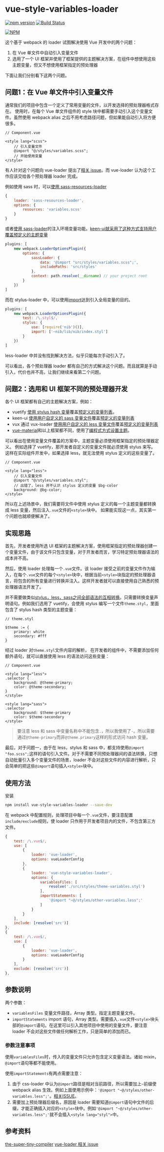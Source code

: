 # vue-style-variables-loader

[![npm version](https://badge.fury.io/js/vue-style-variables-loader.svg)](https://badge.fury.io/js/vue-style-variables-loader)
[![Build Status](https://travis-ci.org/lavas-project/vue-style-variables-loader.svg?branch=master)](https://travis-ci.org/lavas-project/vue-style-variables-loader)

[![NPM](https://nodei.co/npm/vue-style-variables-loader.png?downloads=true&downloadRank=true&stars=true)](https://nodei.co/npm/vue-style-variables-loader/)


这个基于 webpack 的 loader 试图解决使用 Vue 开发中的两个问题：
1. 在 Vue 单文件中自动引入变量文件
2. 选用了一个 UI 框架并使用了框架提供的主题解决方案，在组件中想使用这些主题变量，但又不想使用框架指定的预处理器

下面让我们分别看下这两个问题。

## 问题1：在 Vue 单文件中引入变量文件

通常我们的项目中包含一个定义了常用变量的文件，以开发选择的预处理器格式存在。
使用时，在每个 Vue 单文件组件的 style 块中都需要手动引入这个变量文件。虽然使用 webpack alias 之后不用考虑路径问题，但如果能自动引入将方便很多。
``` vue
// Component.vue

<style lang="scss">
    // 引入变量文件
    @import "@/styles/variables.scss";
    // 开始使用变量
</style>
```

有人针对这个问题向 vue-loader 提出了[相关 issue](https://github.com/vuejs/vue-loader/issues/328)。而 vue-loader 认为这个工作应该交给各个预处理器 loader 完成。

例如使用 sass 时，可以[使用 sass-resources-loader](https://vue-loader.vuejs.org/en/configurations/pre-processors.html)
``` javascript
{
    loader: 'sass-resources-loader',
    options: {
        resources: 'variables.scss'
    }
}
```

或者[使用 sass-loader](https://github.com/webpack-contrib/sass-loader#environment-variables)的注入环境变量功能。[keen-ui就采用了这种方式支持用户覆盖预定义的主题变量](https://github.com/JosephusPaye/Keen-UI/blob/master/Customization.md#customization)
``` javascript
plugins: [
    new webpack.LoaderOptionsPlugin({
        options: {
            sassLoader: {
                data: '@import "src/styles/variables.scss";',
                includePaths: 'src/styles'
            },
            context: path.resolve(__dirname) // your project root
        }
    })
]
```

而在 stylus-loader 中，可以使用[import](https://github.com/shama/stylus-loader#using-nib-with-stylus)达到引入全局变量的目的。
``` javascript
plugins: [
    new webpack.LoaderOptionsPlugin({
        test: /\.styl$/,
        stylus: {
            use: [require('nib')()],
            import: ['~nib/lib/nib/index.styl']
        }
    })
]
```

less-loader 中并没有找到解决方法，似乎只能每次手动引入了。

可以看出，各个预处理器 loader 都有自己的方式解决这个问题。而且就算是手动引入，代价也并不高，让我们继续来看第二个问题。

## 问题2：选用和 UI 框架不同的预处理器开发

各个 UI 框架都有自己的主题解决方案，例如：
* vuetify [使用 stylus hash 变量](https://vuetifyjs.com/style/theme)覆盖[预定义的变量列表](https://github.com/vuetifyjs/vuetify/blob/dev/src/stylus/settings/_theme.styl)。
* keen-ui [使用用户自定义的 sass 变量文件](https://github.com/JosephusPaye/Keen-UI/blob/master/Customization.md#customization)覆盖[预定义的变量列表](https://github.com/JosephusPaye/Keen-UI/blob/master/src/styles/variables.scss)
* vux 通过 vux-loader [使用用户自定义的 less 变量文件](https://vux.li/#/?id=%E9%A2%9C%E8%89%B2%E9%85%8D%E7%BD%AE)覆盖[预定义的变量列表](https://github.com/airyland/vux/blob/v2/src/styles/variable.less)
* [vue-material](https://github.com/vuematerial/vue-material)和以上框架都不同，使用了[编程式方式设置主题](http://vuematerial.io/#/themes/configuration)。

可以看出在使用变量文件覆盖的方案中，主题变量必须使用框架指定的预处理器定义。
例如选择了 vuetify，那开发者自定义的变量文件就必须使用 stylus 来写。这样在实际组件开发中，如果选择 less，就无法使用 stylus 定义的这些变量了。
``` vue
// Component.vue

<style lang="less">
    // 引入变量文件
    @import "@/styles/variables.styl";
    // 出错了，less 并不认识 stylus 定义的变量 $bg-color
    background: @bg-color;
</style>
```

所以在上述场景中，我们需要将文件中使用 stylus 定义的每一个主题变量都转换成 less 变量，然后注入`.vue`文件的`<style>`块中。
如果能实现这一点，其实第一个问题也就顺便解决了。

## 实现思路

首先，开发者使用所选 UI 框架的主题解决方案，使用框架指定的预处理器创建一个变量文件，由于该文件只包含变量，对于开发者而言，学习特定预处理器语法的成本并不高。

然后，使用 loader 处理每一个`.vue`文件。该 loader 接受之前的变量文件作为输入，在每个`.vue`文件的每个`<style>`块中，根据当前`<style>`块指定的预处理器语言，将包含的所有变量进行转换并注入。这样开发者就可以直接使用自己熟悉的预处理器语法开发了。

并不需要做类似[stylus，less，sass之间全部语法的互相转换](http://csspre.com/convert/)。只需要转换变量声明语句。例如我们选用了 vuetify，会使用 stylus 编写一个文件`theme.styl`，里面包含了 stylus hash 类型的主题变量：
``` stylus
// theme.styl

$theme := {
    primary: white
    secondary: #fff
}
```

经过 loader 对`theme.styl`文件内容的解析，
在开发者的组件中，不需要添加任何额外语句，就可以直接使用 less 的语法访问这些变量：
``` vue
// Component.vue

<style lang="less">
.selector {
    background: @theme-primary;
    color: @theme-secondary;
}
</style>

<style lang="sass">
.selector
    background: $theme-primary
    color: $theme-secondary
</style>
```

> 要注意 less 和 sass 中变量名称中不能包含`.`，所以我使用了`-`。所以需要通过`@theme-primary`而非`@theme.primary`这样的形式访问 hash 变量。

最后，对于问题一，由于在 less，stylus 和 sass 中，都支持使用`@import "foo.scss";`这样的语句引入文件。对于不需要不同预处理器间的语法转换，只想自动批量引入多个变量文件的场景，loader 不会对这些文件的内容进行解析，只会简单的把这些`@import`语句插入`<style>`块中。

## 使用方法

安装
```bash
npm install vue-style-variables-loader --save-dev
```

在 webpack 中配置规则，处理项目中每一个`.vue`文件，要注意配置`include/exclude`规则，使 loader 只作用于开发者项目内的文件，不包含第三方文件。
```javascript
{
    test: /\.vue$/,
    use: [
        {
            loader: 'vue-loader',
            options: vueLoaderConfig
        },
        {
            loader: 'vue-style-variables-loader',
            options: {
                variablesFiles: [
                    resolve('./src/styles/theme-variables.styl')
                ],
                importStatements: [
                    '@import "~@/styles/other-variables.less";'
                ]
            }
        }
    ],
    include: [resolve('src')]
},
{
    test: /\.vue$/,
    use: [
        {
            loader: 'vue-loader',
            options: vueLoaderConfig
        }
    ],
    exclude: [resolve('src')]
},
```

## 参数说明

两个参数：
* `variablesFiles` 变量文件路径，Array 类型。指定主题变量文件。
* `importStatements` import 语句，Array 类型。需要插入`.vue`文件`<style>`块头部的`@import`语句。在这里可以引入其他项目中使用的变量文件，要注意 loader 不会对这些文件做任何解析工作，只是简单的添加而已。

### 参数注意事项

使用`variablesFiles`时，传入的变量文件只允许包含定义变量语法。诸如 mixin，`@import`语句等都不能使用。

使用`importStatements`有两点需要注意：
1. 由于 css-loader 中认为`@import`路径是相对当前路径，所以需要加上`~`前缀使 webpack alias 生效。例如上面使用示例中：`'@import "~@/styles/other-variables.less";'`。[相关ISSUE](https://github.com/webpack-contrib/css-loader/issues/12)。
2. 需要加上预处理器后缀名，原因是 loader 需要知道`@import`语句中文件的后缀，才能正确插入对应的`<style>`块中。例如`'@import "~@/styles/other-variables.less";'`就不会插入`<style lang="styl">`中。

## 参考资料

[the-super-tiny-compiler](https://github.com/thejameskyle/the-super-tiny-compiler/blob/master/the-super-tiny-compiler.js)
[vue-loader 相关 issue](https://github.com/vuejs/vue-loader/issues/328)
